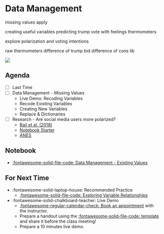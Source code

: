 # Data Management

missing values
apply

creating useful variables
predicting trump vote with feelings thermometers

explore polarization and voting intentions

raw thermometers
difference of trump bid
difference of cons lib

![](https://pandas.pydata.org/docs/_images/05_newcolumn_2.svg)

## Agenda
- [ ] Last Time
- [ ] Data Management - Missing Values
    - Live Demo: Recoding Variables
    - Recode Existing Variables
    - Creating New Variables
    - Replace & Dictionaries
- [ ] Research - Are social media users more polarized?
    - [Bail et al. (2018)](https://www.pnas.org/content/115/37/9216?mod=article_inline)
    - [Notebook Starter]()
    - [ANES]()

## Notebook
- [:fontawesome-solid-file-code: Data Management - Existing Values](https://colab.research.google.com/github/mickaeltemporao/itds/blob/main/materials/06-data-management-existing.ipynb)

## For Next Time
- :fontawesome-solid-laptop-house: Recommended Practice
    - [:fontawesome-solid-file-code: Exploring Variable Relationships](https://colab.research.google.com/github/mickaeltemporao/itds/blob/main/materials/05-data-exploration-rows.ipynb)
- :fontawesome-solid-chalkboard-teacher: Live Demo
    - [:fontawesome-regular-calendar-check: Book an appointment](https://calendly.com/mickaeltemporao/one-on-one) with the instructor.
    - Prepare a handout using the [:fontawesome-solid-file-code: template](https://colab.research.google.com/github/mickaeltemporao/ids-materials/blob/main/handout-template.ipynb) and share it before the class meeting!
    - Prepare a 10 minutes live demo.

